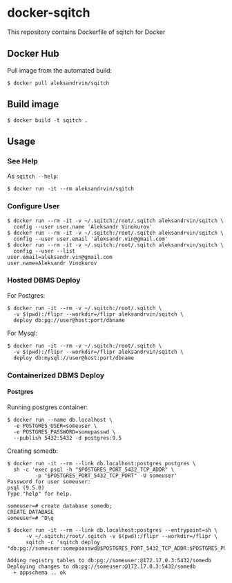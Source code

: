 # docker-sqitch

This repository contains Dockerfile of sqitch for Docker


## Docker Hub

Pull image from the automated build:

    $ docker pull aleksandrvin/sqitch


## Build image

    $ docker build -t sqitch .


## Usage


### See Help

As `sqitch --help`:

    $ docker run -it --rm aleksandrvin/sqitch


### Configure User

    $ docker run --rm -it -v ~/.sqitch:/root/.sqitch aleksandrvin/sqitch \
      config --user user.name 'Aleksandr Vinokurov'
    $ docker run --rm -it -v ~/.sqitch:/root/.sqitch aleksandrvin/sqitch \
      config --user user.email 'aleksandr.vin@gmail.com'
    $ docker run --rm -it -v ~/.sqitch:/root/.sqitch aleksandrvin/sqitch \
      config --user --list
    user.email=aleksandr.vin@gmail.com
    user.name=Aleksandr Vinokurov


### Hosted DBMS Deploy

For Postgres:

    $ docker run -it --rm -v ~/.sqitch:/root/.sqitch \
      -v $(pwd):/flipr --workdir=/flipr aleksandrvin/sqitch \
      deploy db:pg://user@host:port/dbname

For Mysql:

	$ docker run -it --rm -v ~/.sqitch:/root/.sqitch \
      -v $(pwd):/flipr --workdir=/flipr aleksandrvin/sqitch \
      deploy db:mysql://user@host:port/dbname


### Containerized DBMS Deploy

#### Postgres

Running postgres container:

    $ docker run --name db.localhost \
      -e POSTGRES_USER=someuser \
      -e POSTGRES_PASSWORD=somepasswd \
      --publish 5432:5432 -d postgres:9.5

Creating somedb:

    $ docker run -it --rm --link db.localhost:postgres postgres \
      sh -c 'exec psql -h "$POSTGRES_PORT_5432_TCP_ADDR" \
             -p "$POSTGRES_PORT_5432_TCP_PORT" -U someuser'
    Password for user someuser:
    psql (9.5.0)
    Type "help" for help.

    someuser=# create database somedb;
    CREATE DATABASE
    someuser=# ^D\q

    $ docker run -it --rm --link db.localhost:postgres --entrypoint=sh \
          -v ~/.sqitch:/root/.sqitch -v $(pwd):/flipr --workdir=/flipr \
          sqitch -c 'sqitch deploy "db:pg://someuser:somepoasswd@$POSTGRES_PORT_5432_TCP_ADDR:$POSTGRES_PORT_5432_TCP_PORT/somedb"'

    Adding registry tables to db:pg://someuser:@172.17.0.3:5432/somedb
    Deploying changes to db:pg://someuser:@172.17.0.3:5432/somedb
      + appschema .. ok
